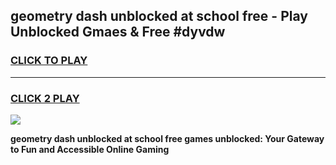 
## geometry dash unblocked at school free - Play Unblocked Gmaes & Free #dyvdw
<h3>
<a href="https://news.freeplayer.one?title=geometry_dash_unblocked_at_school_free&ref=24F">CLICK TO PLAY</a></h3>
<hr>

<h3>
<a href="https://news.freeplayer.one?title=geometry_dash_unblocked_at_school_free&ref=24F">CLICK 2 PLAY</a>
  
</h3>

<a href="https://news.freeplayer.one?title=geometry_dash_unblocked_at_school_free&ref=24F/"><img src="https://clearcache.store/games.png"></a>


**geometry dash unblocked at school free games unblocked: Your Gateway to Fun and Accessible Online Gaming**
